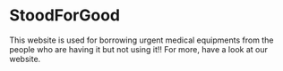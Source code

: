 # StoodForGood


This website is used for borrowing urgent medical equipments  from the people who are having it but not using it!! 
For more, have a look at our website.
